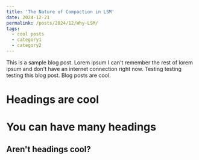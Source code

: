 ```yaml
---
title: 'The Nature of Compaction in LSM'
date: 2024-12-21
permalink: /posts/2024/12/Why-LSM/
tags:
  - cool posts
  - category1
  - category2
---
```


This is a sample blog post. Lorem ipsum I can't remember the rest of lorem ipsum and don't have an internet connection right now. Testing testing testing this blog post. Blog posts are cool.

Headings are cool
======

You can have many headings
======

Aren't headings cool?
------